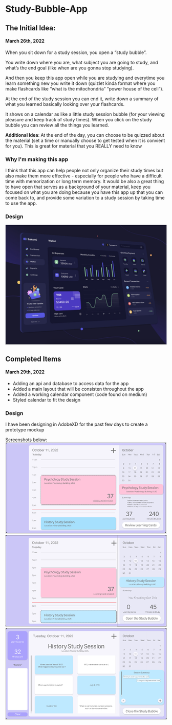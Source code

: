 # Study-Bubble-App

## The Initial Idea:

#### March 26th, 2022

When you sit down for a study session, you open a “study bubble”.

You write down where you are, what subject you are going to study, and what’s the end goal (like when are you gonna stop studying).

And then you keep this app open while you are studying and everytime you learn something new you write it down (quizlet kinda format where you make flashcards like “what is the mitochondria” “power house of the cell”).

At the end of the study session you can end it, write down a summary of what you learned basically looking over your flashcards.

It shows on a calendar as like a little study session bubble (for your viewing pleasure and keep track of study times). When you click on the study bubble you can review all the things you learned.

<b>Additional Idea</b>: At the end of the day, you can choose to be quizzed about the material (set a time or manually choose to get tested when it is convient for you). This is great for material that you REALLY need to know

### Why I'm making this app

I think that this app can help people not only organize their study times but also make them more effective - especially for people who have a difficult time with memorization or long term memory. It would be also a great thing to have open that serves as a background of your material, keep you focused on what you are doing because you have this app up that you can come back to, and provide some variation to a study session by taking time to use the app.

### Design

![](inspo1.png)

## Completed Items

#### March 29th, 2022

- Adding an api and database to access data for the app
- Added a main layout that will be consisten throughout the app
- Added a working calendar component (code found on medium)
- Styled calendar to fit the design

### Design

I have been designing in AdobeXD for the past few days to create a prototype mockup

Screenshots below:
![](design1.png)
![](design2.png)
![](design3.png)
